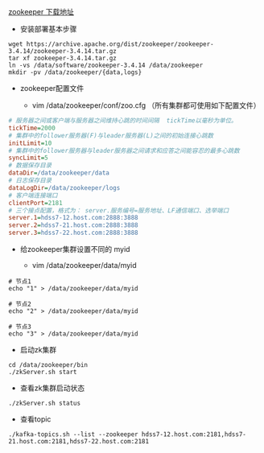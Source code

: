 [zookeeper 下载地址](https://archive.apache.org/dist/zookeeper/)

- 安装部署基本步骤
``` shell
wget https://archive.apache.org/dist/zookeeper/zookeeper-3.4.14/zookeeper-3.4.14.tar.gz
tar xf zookeeper-3.4.14.tar.gz
ln -vs /data/software/zookeeper-3.4.14 /data/zookeeper
mkdir -pv /data/zookeeper/{data,logs}
```

- zookeeper配置文件

  - vim /data/zookeeper/conf/zoo.cfg   （所有集群都可使用如下配置文件）

``` cfg
# 服务器之间或客户端与服务器之间维持心跳的时间间隔  tickTime以毫秒为单位。
tickTime=2000
# 集群中的follower服务器(F)与leader服务器(L)之间的初始连接心跳数
initLimit=10
# 集群中的follower服务器与leader服务器之间请求和应答之间能容忍的最多心跳数
syncLimit=5
# 数据保存目录
dataDir=/data/zookeeper/data
# 日志保存目录
dataLogDir=/data/zookeeper/logs
# 客户端连接端口
clientPort=2181
# 三个接点配置，格式为： server.服务编号=服务地址、LF通信端口、选举端口
server.1=hdss7-12.host.com:2888:3888
server.2=hdss7-21.host.com:2888:3888
server.3=hdss7-22.host.com:2888:3888
```

- 给zookeeper集群设置不同的 myid

  - vim /data/zookeeper/data/myid

``` shell
# 节点1
echo "1" > /data/zookeeper/data/myid

# 节点2
echo "2" > /data/zookeeper/data/myid

# 节点3
echo "3" > /data/zookeeper/data/myid
```

- 启动zk集群
``` shell
cd /data/zookeeper/bin
./zkServer.sh start
```
- 查看zk集群启动状态
``` shell
./zkServer.sh status
```
- 查看topic
``` shell
./kafka-topics.sh --list --zookeeper hdss7-12.host.com:2181,hdss7-21.host.com:2181,hdss7-22.host.com:2181
```
